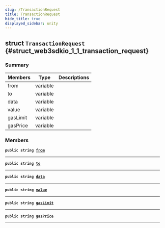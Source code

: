 ```yaml
---
slug: /TransactionRequest
title: TransactionRequest
hide_title: true
displayed_sidebar: unity
---
```


## struct `TransactionRequest` {#struct_web3sdkio_1_1_transaction_request}

### Summary

| Members | Type | Descriptions |
| ------- | ---- | ------------ |
| from | variable |  |
| to | variable |  |
| data | variable |  |
| value | variable |  |
| gasLimit | variable |  |
| gasPrice | variable |  |

### Members

**`public string `[`from`](#struct_web3sdkio_1_1_transaction_request_1aa67387fa7e64908ddba0fc10691fee24)**

---

**`public string `[`to`](#struct_web3sdkio_1_1_transaction_request_1ae6ee1437e103aa9014b765c38985372b)**

---

**`public string `[`data`](#struct_web3sdkio_1_1_transaction_request_1a7dba297b73c9cc37d6d9894728a2e61f)**

---

**`public string `[`value`](#struct_web3sdkio_1_1_transaction_request_1a0917064307edbb1669e6f817a863ad1d)**

---

**`public string `[`gasLimit`](#struct_web3sdkio_1_1_transaction_request_1a03f62a5bd657a6d7cff2b5833cffa11d)**

---

**`public string `[`gasPrice`](#struct_web3sdkio_1_1_transaction_request_1ab7227765c543af92b5b367d0aa82609c)**

---
